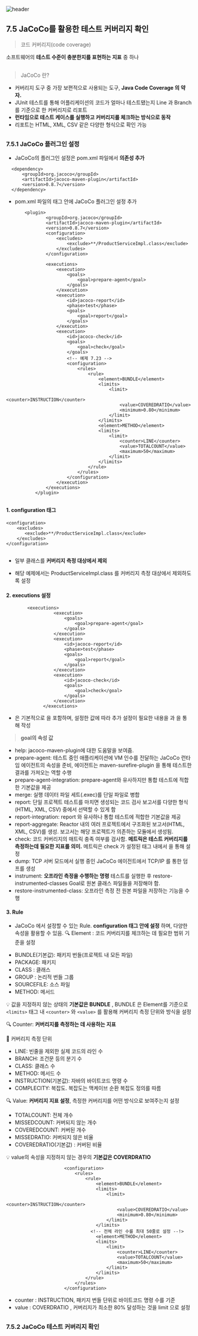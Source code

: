 ![header](https://capsule-render.vercel.app/api?type=wave&color=C3E5AE&height=200&section=header&text=Spring&nbsp;Boot&nbsp;Study&fontSize=50&fontColor=000000)

## 7.5 JaCoCo를 활용한 테스트 커버리지 확인 

> 코드 커버리지(code coverage)  

소프트웨어의 **테스트 수준이 충분한지를 표현하는 지표** 중 하나  
##
>JaCoCo 란?
* 커버리지 도구 중 가장 보편적으로 사용되는 도구, **Java Code Coverage 의 약자.**
* JUnit 테스트를 통해 어플리케이션의 코드가 얼마나 테스트됐는지 Line 과 Branch를 기준으로 한 커버리지로 리포트
* **런타임으로 테스트 케이스를 실행하고 커버리지를 체크하는 방식으로 동작**
* 리포트는 HTML, XML, CSV 같은 다양한 형식으로 확인 가능
##
### 7.5.1 JaCoCo 플러그인 설정
* JaCoCo의 플러그인 설정은 pom.xml 파일에서 **의존성 추가** 

```
  <dependency>
      <groupId>org.jacoco</groupId>
      <artifactId>jacoco-maven-plugin</artifactId>
      <version>0.8.7</version>
  </dependency>
```

* pom.xml 파일의 <build> 태그 안에 JaCoCo 플러그인 설정 추가
 ```
        <plugin>
                <groupId>org.jacoco</groupId>
                <artifactId>jacoco-maven-plugin</artifactId>
                <version>0.8.7</version>
                <configuration>
                    <excludes>
                        <exclude>**/ProductServiceImpl.class</exclude>
                    </excludes>
                </configuration>
                
                <executions>
                    <execution>
                        <goals>
                            <goal>prepare-agent</goal>
                        </goals>
                    </execution>
                    <execution>
                        <id>jacoco-report</id>
                        <phase>test</phase>
                        <goals>
                            <goal>report</goal>
                        </goals>
                    </execution>
                    <execution>
                        <id>jacoco-check</id>
                        <goals>
                            <goal>check</goal>
                        </goals>
                        <!-- 예제 7.23 -->
                        <configuration>
                            <rules>
                                <rule>
                                    <element>BUNDLE</element>
                                    <limits>
                                        <limit>
                                            <counter>INSTRUCTION</counter>
                                            <value>COVEREDRATIO</value>
                                            <minimum>0.80</minimum>
                                        </limit>
                                    </limits>
                                    <element>METHOD</element>
                                    <limits>
                                        <limit>
                                            <counter>LINE</counter>
                                            <value>TOTALCOUNT</value>
                                            <maximum>50</maximum>
                                        </limit>
                                    </limits>
                                </rule>
                            </rules>
                        </configuration>
                    </execution>
                </executions>
            </plugin>
 
 ```
 ##
 #### 1. configuration 태그
  ```
  <configuration>
      <excludes>
         <exclude>**/ProductServiceImpl.class</exclude>
      </excludes>
  </configuration>
                
  ```
  * 일부 클래스를 **커버리지 측정 대상에서 제외**
  - 해당 예제에서는 ProductServiceImpl.class 를 커버리지 측정 대상에서 제외하도록 설정   
  
  #### 2. executions 설정
  
  ```
          <executions>
                    <execution>
                        <goals>
                            <goal>prepare-agent</goal>
                        </goals>
                    </execution>
                    <execution>
                        <id>jacoco-report</id>
                        <phase>test</phase>
                        <goals>
                            <goal>report</goal>
                        </goals>
                    </execution>
                    <execution>
                        <id>jacoco-check</id>
                        <goals>
                            <goal>check</goal>
                        </goals>
                    </execution>
                </executions>
  
  ```

  * <execution> 은 기본적으로 <goal> 을 포함하며, 설정한 값에 따라 추가 설정이 필요한 내용을 <configuration> 과 <rule>을 통해 작성
  > **goal의 속성 값**
  
  * help: jacoco-maven-plugin에 대한 도움말을 보여줌.
  * prepare-agent: 테스트 중인 애플리케이션에 VM 인수를 전달하는 JaCoCo 런타임 에이전트의 속성을 준비, 에이전트는 maven-surefire-plugin 을 통해 테스트한 결과를 가져오는 역할 수행
  * prepare-agent-integration: prepare-agent와 유사하지만 통합 테스트에 적합한 기본값을 제공
  * merge: 실행 데이터 파일 세트(.exec)를 단일 파일로 병합
  * report: 단일 프로젝트 테스트를 마치면 생성되는 코드 검사 보고서를 다양한 형식(HTML, XML, CSV) 중에서 선택할 수 있게 함
  * report-integration: report 와 유사하나 통합 테스트에 적합한 기본값을 제공
  * report-aggregate: Reactor 내의 여러 프로젝트에서 구조화된 보고서(HTML, XML, CSV)를 생성. 보고서는 해당 프로젝트가 의존하는 모듈에서 생성됨.
  * check: 코드 커버리지의 매트릭 충족 여부를 검사함. **메트릭은 테스트 커버리지를 측정하는데 필요한 지표를 의미.** 메트릭은 check 가 설정된 <execution> 태그 내에서 <rule>을 통해 설정
  * dump: TCP 서버 모드에서 실행 중인 JaCoCo 에이전트에서 TCP/IP 를 통한 덤프를 생성
  * instrument: **오프라인 측정을 수행하는 명령** 테스트를 실행한 후 restore-instrumented-classes Goal로 원본 클래스 파일들을 저장해야 함.
  * restore-instrumented-class: 오프라인 측정 전 원본 파일을 저장하는 기능을 수행
  
  #### 3. Rule
  - JaCoCo 에서 설정할 수 있는 Rule. **configuration 태그 안에 설정** 하며, 다양한 속성을 활용할 수 있음.
  :mag: Element : 코드 커버리지를 체크하는 데 필요한 범위 기준을 설정
  * BUNDLE(기본값): 패키지 번들(프로젝트 내 모든 파일)
  * PACKAGE: 패키지
  * CLASS : 클래스
  * GROUP : 논리적 번들 그룹
  * SOURCEFILE: 소스 파일
  * METHOD: 메서드  
  
  
  :bulb: 값을 지정하지 않는 상태의 **기본값은 BUNDLE** , BUNDLE 은 Element를 기준으로 ```<limits>``` 태그 내 ```<counter>``` 와 ```<value>``` 를 활용해 커버리지 측정 단위와 방식을 설정  
  
  :mag: Counter: **커버리지를 측정하는 데 사용하는 지표**  
  
 :pushpin: 커버리지 측정 단위  
  * LINE: 빈줄을 제외한 실제 코드의 라인 수
  * BRANCH: 조건문 등의 분기 수
  * CLASS: 클래스 수
  * METHOD: 메서드 수
  * INSTRUCTION(기본값): 자바의 바이트코드 명령 수
  * COMPLECITY: 복잡도. 복잡도는 맥케이브 순환 복잡도 정의를 따름  
  
 :mag: Value: **커버리지 지표 설정**, 측정한 커버리지를 어떤 방식으로 보여주는지 설정
  * TOTALCOUNT: 전체 개수
  * MISSEDCOUNT: 커버되지 않는 개수
  * COVEREDCOUNT: 커버된 개수
  * MISSEDRATIO: 커버되지 않은 비율
  * COVEREDRATIO(기본값) : 커버된 비율  
  
   :bulb: value의 속성을 지정하지 않는 경우의 **기본값은 COVERDRATIO**
  
  ```
                        <configuration>
                            <rules>
                                <rule>
                                    <element>BUNDLE</element>
                                    <limits>
                                        <limit>
                                            <counter>INSTRUCTION</counter>
                                            <value>COVEREDRATIO</value>
                                            <minimum>0.80</minimum>
                                        </limit>
                                    </limits>
                                  <!-- 전체 라인 수를 최대 50줄로 설정 --!>
                                    <element>METHOD</element>
                                    <limits>
                                        <limit>
                                            <counter>LINE</counter>
                                            <value>TOTALCOUNT</value>
                                            <maximum>50</maximum>
                                        </limit>
                                    </limits>
                                </rule>
                            </rules>
                        </configuration>
  ```
  * counter : INSTRUCTION, 패키지 번들 단위로 바이트코드 명령 수를 기준
  * value : COVERDRATIO , 커버리지가 최소한 80% 달성하는 것을 limit 으로 설정
##
### 7.5.2 JaCoCo 테스트 커버리지 확인

